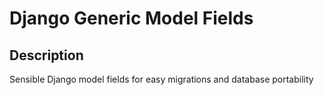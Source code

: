 # Django Generic Model Fields

## Description

Sensible Django model fields for easy migrations and database portability